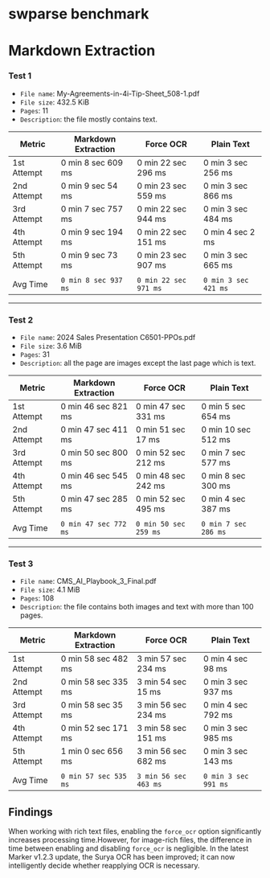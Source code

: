 # swparse benchmark

# Markdown Extraction

### Test 1

- `File name`: My-Agreements-in-4i-Tip-Sheet_508-1.pdf
- `File size`: 432.5 KiB
- `Pages`: 11
- `Description`: the file mostly contains text.


| Metric         | Markdown Extraction   |     Force OCR       |    Plain Text       | 
|----------------|-----------------------|---------------------|---------------------|
| 1st Attempt    | 0 min 8 sec 609 ms    | 0 min 22 sec 296 ms | 0 min 3 sec 256 ms  |
| 2nd Attempt    | 0 min 9 sec 54 ms     | 0 min 23 sec 559 ms | 0 min 3 sec 866 ms  |
| 3rd Attempt    | 0 min 7 sec 757 ms    | 0 min 22 sec 944 ms | 0 min 3 sec 484 ms  |
| 4th Attempt    | 0 min 9 sec 194 ms    | 0 min 22 sec 151 ms | 0 min 4 sec 2 ms    |
| 5th Attempt    | 0 min 9 sec 73 ms     | 0 min 23 sec 907 ms | 0 min 3 sec 665 ms  |
|                |                       |                     |                     |
| Avg Time       | `0 min 8 sec 937 ms`  |`0 min 22 sec 971 ms`|`0 min 3 sec 421 ms` |

---

### Test 2

- `File name`: 2024 Sales Presentation C6501-PPOs.pdf  
- `File size`: 3.6 MiB
- `Pages`: 31
- `Description`: all the page are images except the last page which is text.

| Metric         |  Markdown Extraction  |     Force OCR        |    Plain Text       | 
|----------------|-----------------------|----------------------|---------------------|
| 1st Attempt    | 0 min 46 sec 821 ms   | 0 min 47 sec 331 ms  |0 min 5 sec 654 ms   |
| 2nd Attempt    | 0 min 47 sec 411 ms   | 0 min 51 sec 17 ms   |0 min 10 sec 512 ms  |
| 3rd Attempt    | 0 min 50 sec 800 ms   | 0 min 52 sec 212 ms  |0 min 7 sec 577 ms   |
| 4th Attempt    | 0 min 46 sec 545 ms   | 0 min 48 sec 242 ms  |0 min 8 sec 300 ms   |
| 5th Attempt    | 0 min 47 sec 285 ms   | 0 min 52 sec 495 ms  |0 min 4 sec 387 ms   |
|                |                       |                      |                     |
| Avg Time       | `0 min 47 sec 772 ms` | `0 min 50 sec 259 ms`|`0 min 7 sec 286 ms` |

---

### Test 3

- `File name`: CMS_AI_Playbook_3_Final.pdf 
- `File size`: 4.1 MiB
- `Pages`: 108
- `Description`: the file contains both images and text with more than 100 pages.

| Metric         |   Markdown Extraction       |     Force OCR        |    Plain Text       | 
|----------------|-----------------------------|----------------------|---------------------|
| 1st Attempt    | 0 min 58 sec 482 ms         | 3 min 57 sec 234 ms  |  0 min 4 sec 98 ms  |
| 2nd Attempt    | 0 min 58 sec 335 ms         | 3 min 54 sec 15 ms   |  0 min 3 sec 937 ms |
| 3rd Attempt    | 0 min 58 sec 35 ms          | 3 min 56 sec 234 ms  |  0 min 4 sec 792 ms |
| 4th Attempt    | 0 min 52 sec 171 ms         | 3 min 58 sec 151 ms  |  0 min 3 sec 985 ms |
| 5th Attempt    | 1 min 0 sec 656 ms          | 3 min 56 sec 682 ms  |  0 min 3 sec 143 ms |
|                |                             |                      |                     |
| Avg Time       | `0 min 57 sec 535 ms`       |`3 min 56 sec 463 ms` |`0 min 3 sec 991 ms` |



## Findings

When working with rich text files, enabling the `force_ocr` option significantly increases processing time.However, for image-rich files, the difference in time between enabling and disabling `force_ocr` is negligible. In the latest Marker v1.2.3 update, the Surya OCR has been improved; it can now intelligently decide whether reapplying OCR is necessary.